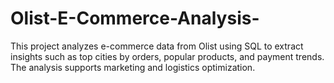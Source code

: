 # Olist-E-Commerce-Analysis-
This project analyzes e-commerce data from Olist using SQL to extract insights such as top cities by orders, popular products, and payment trends. The analysis supports marketing and logistics optimization.
